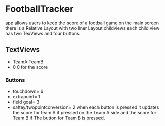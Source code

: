 # FootballTracker
app allows users to keep the score of a football game
 on the main screen there is a Relative Layout with two liner Layout childviews each child view has two TexViews and four buttons.
## TextViews
* TeamA TeamB
* 0     0 for the score
### Buttons
* touchdown= 6
* extrapoint= 1
* field goal= 3
* saftey/twopointconversion= 2
when each button is pressed it updates the score for team A if pressed on the Team A side and the score for Team B if The button for Team B is pressed.
